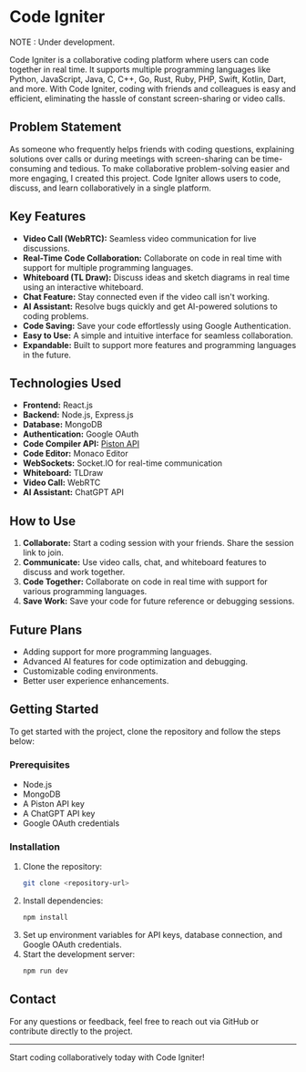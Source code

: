 # Code Igniter

NOTE : Under development.

Code Igniter is a collaborative coding platform where users can code together in real time. It supports multiple programming languages like Python, JavaScript, Java, C, C++, Go, Rust, Ruby, PHP, Swift, Kotlin, Dart, and more. With Code Igniter, coding with friends and colleagues is easy and efficient, eliminating the hassle of constant screen-sharing or video calls.


## Problem Statement

As someone who frequently helps friends with coding questions, explaining solutions over calls or during meetings with screen-sharing can be time-consuming and tedious. To make collaborative problem-solving easier and more engaging, I created this project. Code Igniter allows users to code, discuss, and learn collaboratively in a single platform.

## Key Features

- **Video Call (WebRTC):** Seamless video communication for live discussions.
- **Real-Time Code Collaboration:** Collaborate on code in real time with support for multiple programming languages.
- **Whiteboard (TL Draw):** Discuss ideas and sketch diagrams in real time using an interactive whiteboard.
- **Chat Feature:** Stay connected even if the video call isn't working.
- **AI Assistant:** Resolve bugs quickly and get AI-powered solutions to coding problems.
- **Code Saving:** Save your code effortlessly using Google Authentication.
- **Easy to Use:** A simple and intuitive interface for seamless collaboration.
- **Expandable:** Built to support more features and programming languages in the future.

## Technologies Used

- **Frontend:** React.js
- **Backend:** Node.js, Express.js
- **Database:** MongoDB
- **Authentication:** Google OAuth
- **Code Compiler API:** [Piston API](https://piston.rs)
- **Code Editor:** Monaco Editor
- **WebSockets:** Socket.IO for real-time communication
- **Whiteboard:** TLDraw
- **Video Call:** WebRTC
- **AI Assistant:** ChatGPT API

## How to Use


1. **Collaborate:** Start a coding session with your friends. Share the session link to join.
2. **Communicate:** Use video calls, chat, and whiteboard features to discuss and work together.
3. **Code Together:** Collaborate on code in real time with support for various programming languages.
4. **Save Work:** Save your code for future reference or debugging sessions.

## Future Plans

- Adding support for more programming languages.
- Advanced AI features for code optimization and debugging.
- Customizable coding environments.
- Better user experience enhancements.



## Getting Started

To get started with the project, clone the repository and follow the steps below:

### Prerequisites

- Node.js
- MongoDB
- A Piston API key
- A ChatGPT API key
- Google OAuth credentials

### Installation

1. Clone the repository:
   ```bash
   git clone <repository-url>
   ```
2. Install dependencies:
   ```bash
   npm install
   ```
3. Set up environment variables for API keys, database connection, and Google OAuth credentials.
4. Start the development server:
   ```bash
   npm run dev
   ```


## Contact

For any questions or feedback, feel free to reach out via GitHub or contribute directly to the project.

---

Start coding collaboratively today with Code Igniter!
